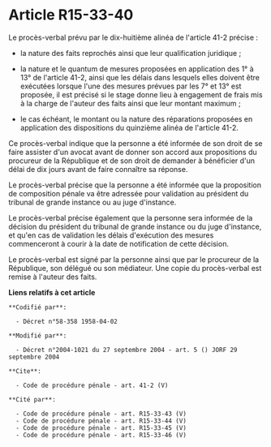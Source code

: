 # Article R15-33-40

Le procès-verbal prévu par le dix-huitième alinéa de l'article 41-2 précise :

- la nature des faits reprochés ainsi que leur qualification juridique ;

- la nature et le quantum de mesures proposées en application des 1° à 13° de l'article 41-2, ainsi que les délais dans
lesquels elles doivent être exécutées lorsque l'une des mesures prévues par les 7° et 13° est proposée, il est précisé si le
stage donne lieu à engagement de frais mis à la charge de l'auteur des faits ainsi que leur montant maximum ;

- le cas échéant, le montant ou la nature des réparations proposées en application des dispositions du quinzième alinéa de
l'article 41-2. 

Ce procès-verbal indique que la personne a été informée de son droit de se faire assister d'un avocat avant de donner son
accord aux propositions du procureur de la République et de son droit de demander à bénéficier d'un délai de dix jours avant
de faire connaître sa réponse. 

Le procès-verbal précise que la personne a été informée que la proposition de composition pénale va être adressée pour
validation au président du tribunal de grande instance ou au juge d'instance. 

Le procès-verbal précise également que la personne sera informée de la décision du président du tribunal de grande instance
ou du juge d'instance, et qu'en cas de validation les délais d'exécution des mesures commenceront à courir à la date de
notification de cette décision. 

Le procès-verbal est signé par la personne ainsi que par le procureur de la République, son délégué ou son médiateur. Une
copie du procès-verbal est remise à l'auteur des faits.

**Liens relatifs à cet article**

	**Codifié par**:

	  - Décret n°58-358 1958-04-02

	**Modifié par**:

	  - Décret n°2004-1021 du 27 septembre 2004 - art. 5 () JORF 29 septembre 2004

	**Cite**:

	  - Code de procédure pénale - art. 41-2 (V)

	**Cité par**:

	  - Code de procédure pénale - art. R15-33-43 (V)
	  - Code de procédure pénale - art. R15-33-44 (V)
	  - Code de procédure pénale - art. R15-33-45 (V)
	  - Code de procédure pénale - art. R15-33-46 (V)

